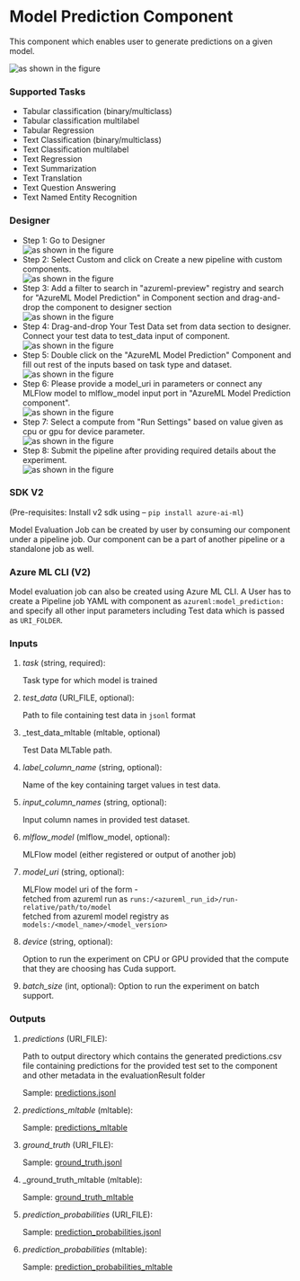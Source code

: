 # Model Prediction Component
This component which enables user to generate predictions on a given model.

![as shown in the figure](../../docs/images/model_prediction_component/model_prediction_component.png)

### Supported Tasks
- Tabular classification (binary/multiclass)
- Tabular classification multilabel
- Tabular Regression
- Text Classification (binary/multiclass)
- Text Classification multilabel
- Text Regression
- Text Summarization
- Text Translation
- Text Question Answering
- Text Named Entity Recognition

### Designer
- Step 1: Go to Designer <br>![as shown in the figure](../../docs/images/model_prediction_component/designer_step_1.png)
- Step 2: Select Custom and click on Create a new pipeline with custom components.<br>![as shown in the figure](../../docs/images/model_prediction_component/designer_step_2.png)
- Step 3: Add a filter to search in "azureml-preview" registry and search for "AzureML Model Prediction" in Component section and drag-and-drop the component to designer section<br>![as shown in the figure](../../docs/images/model_prediction_component/designer_step_3.png)
- Step 4: Drag-and-drop Your Test Data set from data section to designer. Connect your test data to test_data input of component.<br>![as shown in the figure](../../docs/images/model_prediction_component/designer_step_4.png)
- Step 5: Double click on the "AzureML Model Prediction" Component and fill out rest of the inputs based on task type and dataset.<br>![as shown in the figure](../../docs/images/model_prediction_component/designer_step_5.png)
- Step 6: Please provide a model_uri in parameters or connect any MLFlow model to mlflow_model input port in "AzureML Model Prediction component".<br>![as shown in the figure](../../docs/images/model_prediction_component/designer_step_6.png)
- Step 7: Select a compute from "Run Settings" based on value given as cpu or gpu for device parameter.<br>![as shown in the figure](../../docs/images/model_prediction_component/designer_step_7.png)
- Step 8: Submit the pipeline after providing required details about the experiment.<br>![as shown in the figure](../../docs/images/model_prediction_component/designer_step_8.png)

### SDK V2
(Pre-requisites: Install v2 sdk using – `pip install azure-ai-ml`) 

Model Evaluation Job can be created by user by consuming our component under a pipeline job. Our component can be a part of another pipeline or a standalone job as well. 

### Azure ML CLI (V2) 
Model evaluation job can also be created using Azure ML CLI. A User has to create a Pipeline job YAML with component as `azureml:model_prediction:` and specify all other input parameters including Test data which is passed as `URI_FOLDER`. 

### Inputs
1. _task_ (string, required):

    Task type for which model is trained
2. _test_data_ (URI_FILE, optional):

    Path to file containing test data in `jsonl` format

3. _test_data_mltable (mltable, optional)

    Test Data MLTable path.

4. _label_column_name_ (string, optional):

    Name of the key containing target values in test data.

5. _input_column_names_ (string, optional):
    
    Input column names in provided test dataset.

6. _mlflow_model_ (mlflow_model, optional):

    MLFlow model (either registered or output of another job)
7. _model_uri_ (string, optional):

    MLFlow model uri of the form - <br>
    fetched from azureml run as `runs:/<azureml_run_id>/run-relative/path/to/model` <br>
    fetched from azureml model registry as `models:/<model_name>/<model_version>`
8. _device_ (string, optional):
    
    Option to run the experiment on CPU or GPU provided that the compute that they are choosing has Cuda support.

9. _batch_size_ (int, optional):
    Option to run the experiment on batch support.

### Outputs
1. _predictions_ (URI_FILE):

    Path to output directory which contains the generated predictions.csv file containing predictions for the provided test set to the component and other metadata in the evaluationResult folder

    Sample: [predictions.jsonl](../../docs/sample_outputs/predictions.jsonl)
2. _predictions_mltable_ (mltable):

    Sample: [predictions_mltable](../../docs/sample_outputs/predictions_mltable)
3. _ground_truth_ (URI_FILE):

   Sample: [ground_truth.jsonl](../../docs/sample_outputs/ground_truth.jsonl)

4. _ground_truth_mltable (mltable):

    Sample: [ground_truth_mltable](../../docs/sample_outputs/ground_truth_mltable)

5. _prediction_probabilities_ (URI_FILE):
   
   Sample: [prediction_probabilities.jsonl](../../docs/sample_outputs/prediction_probabilities.jsonl)

6. _prediction_probabilities_ (mltable):

    Sample: [prediction_probabilities_mltable](../../docs/sample_outputs/prediction_probabilities_mltable)
